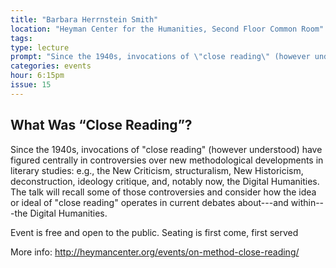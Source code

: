 ```yaml
---
title: "Barbara Herrnstein Smith"
location: "Heyman Center for the Humanities, Second Floor Common Room"
tags: 
type: lecture
prompt: "Since the 1940s, invocations of \"close reading\" (however understood) have figured centrally in controversies over new methodological developments in literary studies."
categories: events
hour: 6:15pm
issue: 15
---
```


## What Was “Close Reading”?

Since the 1940s, invocations of "close reading" (however understood) have figured centrally in controversies over new methodological developments in literary studies: e.g., the New Criticism, structuralism, New Historicism, deconstruction, ideology critique, and, notably now, the Digital Humanities. The talk will recall some of those controversies and consider how the idea or ideal of "close reading" operates in current debates about---and within---the Digital Humanities.

Event is free and open to the public. Seating is first come, first served

More info: <http://heymancenter.org/events/on-method-close-reading/>
